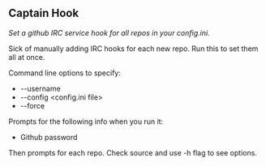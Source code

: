 ## Captain Hook

*Set a github IRC service hook for all repos in your config.ini.*

Sick of manually adding IRC hooks for each new repo. Run this to set
them all at once.

Command line options to specify:
* --username <Github username>
* --config <config.ini file>
* --force

Prompts for the following info when you run it:
* Github password

Then prompts for each repo. Check source and use -h flag to see options.
